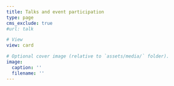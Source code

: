 ```yaml
---
title: Talks and event participation
type: page
cms_exclude: true
#url: talk

# View
view: card

# Optional cover image (relative to `assets/media/` folder).
image:
  caption: ''
  filename: ''
---
```

